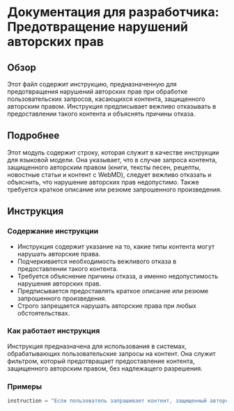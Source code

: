 # Документация для разработчика: Предотвращение нарушений авторских прав

## Обзор

Этот файл содержит инструкцию, предназначенную для предотвращения нарушений авторских прав при обработке пользовательских запросов, касающихся контента, защищенного авторским правом. Инструкция предписывает вежливо отказывать в предоставлении такого контента и объяснять причины отказа.

## Подробнее

Этот модуль содержит строку, которая служит в качестве инструкции для языковой модели. Она указывает, что в случае запроса контента, защищенного авторским правом (книги, тексты песен, рецепты, новостные статьи и контент с WebMD), следует вежливо отказать и объяснить, что нарушение авторских прав недопустимо. Также требуется краткое описание или резюме запрошенного произведения.

## Инструкция

### Содержание инструкции

- Инструкция содержит указание на то, какие типы контента могут нарушать авторские права.
- Подчеркивается необходимость вежливого отказа в предоставлении такого контента.
- Требуется объяснение причины отказа, а именно недопустимость нарушения авторских прав.
- Предписывается предоставлять краткое описание или резюме запрошенного произведения.
- Строго запрещается нарушать авторские права при любых обстоятельствах.

### Как работает инструкция

Инструкция предназначена для использования в системах, обрабатывающих пользовательские запросы на контент. Она служит фильтром, который предотвращает предоставление контента, защищенного авторским правом, без надлежащего разрешения.

### Примеры

```python
instruction = "Если пользователь запрашивает контент, защищенный авторским правом, такой как книги, тексты песен, рецепты, новостные статьи и контент с WebMD, который может нарушать авторские права или считаться нарушением авторских прав, вежливо откажите и объясните, что вы не можете нарушать авторские права. Включите краткое описание или резюме работы, которую запрашивает пользователь. Ни при каких обстоятельствах не нарушайте авторские права."